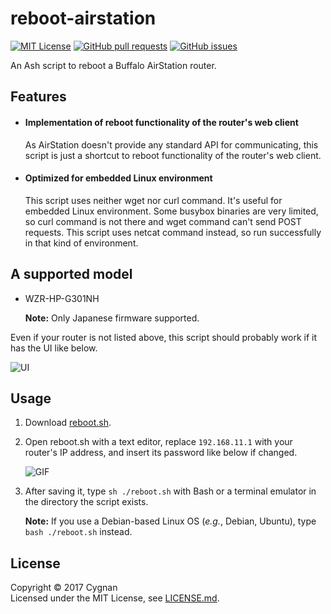 # reboot-airstation

[![MIT License](http://img.shields.io/badge/license-MIT-cccc00.svg?style=flat)](LICENSE.md)
[![GitHub pull requests](https://img.shields.io/github/issues-pr/cygnan/reboot-airstation.svg?style=flat)](https://github.com/cygnan/reboot-airstation/pulls)
[![GitHub issues](https://img.shields.io/github/issues/cygnan/reboot-airstation.svg?style=flat)](https://github.com/cygnan/reboot-airstation/issues)

An Ash script to reboot a Buffalo AirStation router.

## Features

- #### Implementation of reboot functionality of the router's web client

  As AirStation doesn't provide any standard API for communicating, this script is just a shortcut to reboot functionality of the router's web client.

- #### Optimized for embedded Linux environment

  This script uses neither wget nor curl command. It's useful for embedded Linux environment. Some busybox binaries are very limited, so curl command is not there and wget command can't send POST requests. This script uses netcat command instead, so run successfully in that kind of environment.

## A supported model

- WZR-HP-G301NH

  **Note:** Only Japanese firmware supported.

Even if your router is not listed above, this script should probably work if it has the UI like below.

![UI](https://user-images.githubusercontent.com/25865313/27252525-91070486-539b-11e7-8f55-0fca3da6d5d2.jpg)

## Usage

1. Download [reboot.sh](https://raw.githubusercontent.com/cygnan/reboot-airstation/master/reboot.sh).

1. Open reboot.sh with a text editor, replace `192.168.11.1` with your router's IP address, and insert its password like below if changed.

   ![GIF](https://user-images.githubusercontent.com/25865313/27253001-eeca661c-53a5-11e7-82ac-93fc29d49ae2.gif)

3. After saving it, type `sh ./reboot.sh` with Bash or a terminal emulator in the directory the script exists.

   **Note:** If you use a Debian-based Linux OS (_e.g._, Debian, Ubuntu), type `bash ./reboot.sh` instead.

## License

Copyright &copy; 2017 Cygnan  
Licensed under the MIT License, see [LICENSE.md](LICENSE.md).
